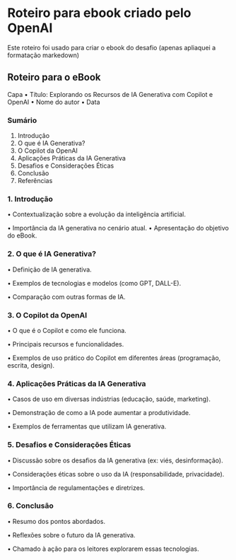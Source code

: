 
# Roteiro para ebook criado pelo OpenAI

Este roteiro foi usado para criar o ebook do desafio (apenas apliaquei a formatação markedown)

## Roteiro para o eBook
Capa
•	Título: Explorando os Recursos de IA Generativa com Copilot e OpenAI
•	Nome do autor
•	Data

### Sumário
1. Introdução
2. O que é IA Generativa?
3. O Copilot da OpenAI
4. Aplicações Práticas da IA Generativa
5. Desafios e Considerações Éticas
6. Conclusão
7. Referências

### 1. Introdução
•	Contextualização sobre a evolução da inteligência artificial.

•	Importância da IA generativa no cenário atual.
•	Apresentação do objetivo do eBook.

### 2. O que é IA Generativa?
•	Definição de IA generativa.

•	Exemplos de tecnologias e modelos (como GPT, DALL-E).

•	Comparação com outras formas de IA.

### 3. O Copilot da OpenAI
•	O que é o Copilot e como ele funciona.

•	Principais recursos e funcionalidades.

•	Exemplos de uso prático do Copilot em diferentes áreas (programação, escrita, design).

### 4. Aplicações Práticas da IA Generativa
•	Casos de uso em diversas indústrias (educação, saúde, marketing).

•	Demonstração de como a IA pode aumentar a produtividade.

•	Exemplos de ferramentas que utilizam IA generativa.

### 5. Desafios e Considerações Éticas
•	Discussão sobre os desafios da IA generativa (ex: viés, desinformação).

•	Considerações éticas sobre o uso da IA (responsabilidade, privacidade).

•	Importância de regulamentações e diretrizes.

### 6. Conclusão
•	Resumo dos pontos abordados.

•	Reflexões sobre o futuro da IA generativa.

•	Chamado à ação para os leitores explorarem essas tecnologias.


